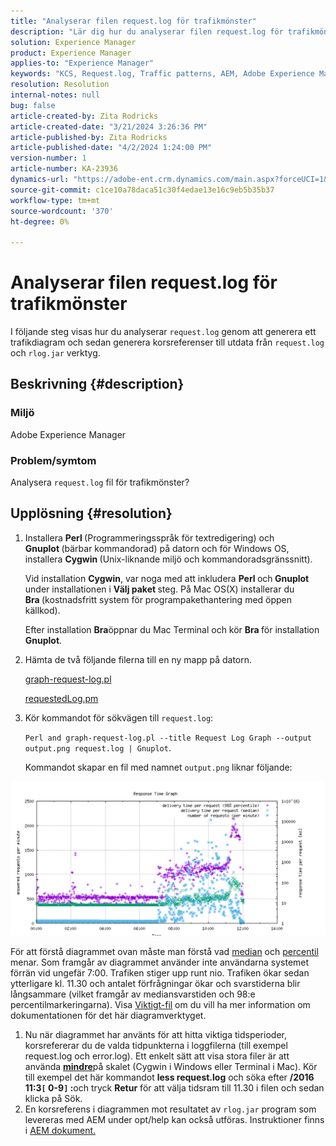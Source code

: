 ```yaml
---
title: "Analyserar filen request.log för trafikmönster"
description: "Lär dig hur du analyserar filen request.log för trafikmönster i Adobe Experience Manager."
solution: Experience Manager
product: Experience Manager
applies-to: "Experience Manager"
keywords: "KCS, Request.log, Traffic patterns, AEM, Adobe Experience Manager, Request Log Graph"
resolution: Resolution
internal-notes: null
bug: false
article-created-by: Zita Rodricks
article-created-date: "3/21/2024 3:26:36 PM"
article-published-by: Zita Rodricks
article-published-date: "4/2/2024 1:24:00 PM"
version-number: 1
article-number: KA-23936
dynamics-url: "https://adobe-ent.crm.dynamics.com/main.aspx?forceUCI=1&pagetype=entityrecord&etn=knowledgearticle&id=1757c565-97e7-ee11-904d-6045bd006b3d"
source-git-commit: c1ce10a78daca51c30f4edae13e16c9eb5b35b37
workflow-type: tm+mt
source-wordcount: '370'
ht-degree: 0%

---
```


# Analyserar filen request.log för trafikmönster


I följande steg visas hur du analyserar `request.log` genom att generera ett trafikdiagram och sedan generera korsreferenser till utdata från `request.log` och `rlog.jar` verktyg.

## Beskrivning {#description}


### <b>Miljö</b>

Adobe Experience Manager



### <b>Problem/symtom</b>

Analysera `request.log` fil för trafikmönster?


## Upplösning {#resolution}


1. Installera <b>Perl </b>(Programmeringsspråk för textredigering) och <b>Gnuplot </b>(bärbar kommandorad) på datorn och för Windows OS, installera <b>Cygwin </b>(Unix-liknande miljö och kommandoradsgränssnitt).

   Vid installation <b>Cygwin</b>, var noga med att inkludera <b>Perl </b>och<b> Gnuplot</b> under installationen i <b>Välj paket </b>steg. På Mac OS(X) installerar du <b>Bra </b>(kostnadsfritt system för programpakethantering med öppen källkod).


   Efter installation <b>Bra</b>öppnar du Mac Terminal och kör <b>Bra </b>för installation <b>Gnuplot</b>.
2. Hämta de två följande filerna till en ny mapp på datorn.

   [graph-request-log.pl](https://raw.githubusercontent.com/joerghoh/cq5-utils/master/scripts/request.log/graph-request-log.pl)

   [requestedLog.pm](https://raw.githubusercontent.com/joerghoh/cq5-utils/master/scripts/request.log/requestlog.pm)
3. Kör kommandot för sökvägen till `request.log`: <b> </b>


   `Perl and graph-request-log.pl --title Request Log Graph --output output.png request.log | Gnuplot`.


   Kommandot skapar en fil med namnet `output.png` liknar följande:


![](assets/23a59622-99e7-ee11-904d-6045bd006b3d.png)

För att förstå diagrammet ovan måste man förstå vad [median](https://www.mathsisfun.com/definitions/median.html) och [percentil](https://www.mathsisfun.com/data/percentiles.html) menar. Som framgår av diagrammet använder inte användarna systemet förrän vid ungefär 7:00. Trafiken stiger upp runt nio. Trafiken ökar sedan ytterligare kl. 11.30 och antalet förfrågningar ökar och svarstiderna blir långsammare (vilket framgår av mediansvarstiden och 98:e percentilmarkeringarna). Visa [Viktigt-fil](https://github.com/joerghoh/cq5-utils/tree/master/scripts/request.log) om du vill ha mer information om dokumentationen för det här diagramverktyget.

1. Nu när diagrammet har använts för att hitta viktiga tidsperioder, korsrefererar du de valda tidpunkterna i loggfilerna (till exempel request.log och error.log). Ett enkelt sätt att visa stora filer är att använda <b>[mindre](https://ja.wikipedia.org/wiki/Less_%28Unix%29)</b>på skalet (Cygwin i Windows eller Terminal i Mac). Kör till exempel det här kommandot <b>less request.log</b> och söka efter <b>/2016 11:3`[` 0-9`]` :</b>och tryck <b>Retur</b> för att välja tidsram till 11.30 i filen och sedan klicka på Sök.<br>
2. En korsreferens i diagrammen mot resultatet av `rlog.jar` program som levereras med AEM under opt/help kan också utföras. Instruktioner finns i [AEM dokument.](https://experienceleague.adobe.com/en/docs/experience-manager-release-information/aem-release-updates/previous-updates/aem-previous-versions)

